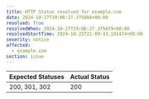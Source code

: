 ```yaml
---
title: HTTP Status resolved for example.com
date: 2024-10-27T19:06:27.375666+00:00
resolved: True
resolvedWhen: 2024-10-27T19:06:27.375679+00:00
resolvedStartTime: 2024-10-25T21:09:43.191474+00:00
severity: notice
affected:
  - example.com
section: issue
---
```


| Expected Statuses | Actual Status  |
|-------------------|----------------|
| 200, 301, 302 | 200 |
